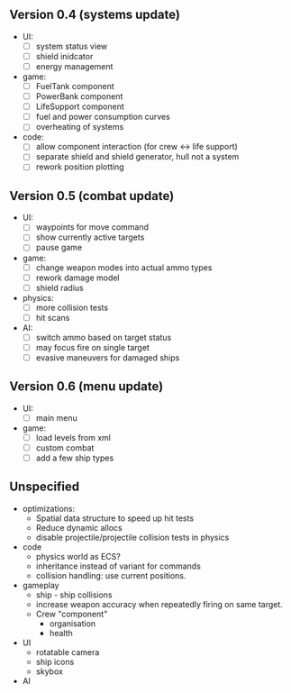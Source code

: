 ## Version 0.4 (systems update)
  * UI:
    - [ ] system status view
    - [ ] shield inidcator
    - [ ] energy management
  * game:
    - [ ] FuelTank component
    - [ ] PowerBank component
    - [ ] LifeSupport component
    - [ ] fuel and power consumption curves
    - [ ] overheating of systems
  * code:
    - [ ] allow component interaction (for crew <-> life support)
    - [ ] separate shield and shield generator, hull not a system
    - [ ] rework position plotting

## Version 0.5 (combat update)
  * UI:
    - [ ] waypoints for move command
    - [ ] show currently active targets
    - [ ] pause game
  * game:
    - [ ] change weapon modes into actual ammo types
    - [ ] rework damage model
    - [ ] shield radius
  * physics:
    - [ ] more collision tests
    - [ ] hit scans
  * AI:
    - [ ] switch ammo based on target status
    - [ ] may focus fire on single target
    - [ ] evasive maneuvers for damaged ships
    
## Version 0.6 (menu update)
  * UI:
    - [ ] main menu
  * game:
    - [ ] load levels from xml
    - [ ] custom combat
    - [ ] add a few ship types

## Unspecified
* optimizations:
  - Spatial data structure to speed up hit tests
  - Reduce dynamic allocs
  - disable projectile/projectile collision tests in physics
* code
  - physics world as ECS?
  - inheritance instead of variant for commands
  - collision handling: use current positions.
* gameplay
  - ship - ship collisions
  - increase weapon accuracy when repeatedly firing on
    same target.
  - Crew "component"
    + organisation
    + health
* UI
  - rotatable camera
  - ship icons
  - skybox
* AI    